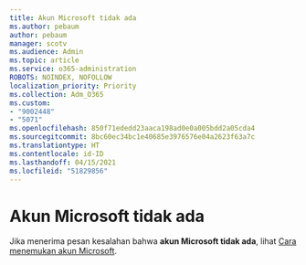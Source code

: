 ```yaml
---
title: Akun Microsoft tidak ada
ms.author: pebaum
author: pebaum
manager: scotv
ms.audience: Admin
ms.topic: article
ms.service: o365-administration
ROBOTS: NOINDEX, NOFOLLOW
localization_priority: Priority
ms.collection: Adm_O365
ms.custom:
- "9002448"
- "5071"
ms.openlocfilehash: 850f71ededd23aaca198ad0e0a005bdd2a05cda4
ms.sourcegitcommit: 8bc60ec34bc1e40685e3976576e04a2623f63a7c
ms.translationtype: HT
ms.contentlocale: id-ID
ms.lasthandoff: 04/15/2021
ms.locfileid: "51829856"
---
```

# <a name="microsoft-account-does-not-exist"></a>Akun Microsoft tidak ada

Jika menerima pesan kesalahan bahwa **akun Microsoft tidak ada**, lihat [Cara menemukan akun Microsoft](https://support.microsoft.com/help/13811/microsoft-account-how-to-find).
